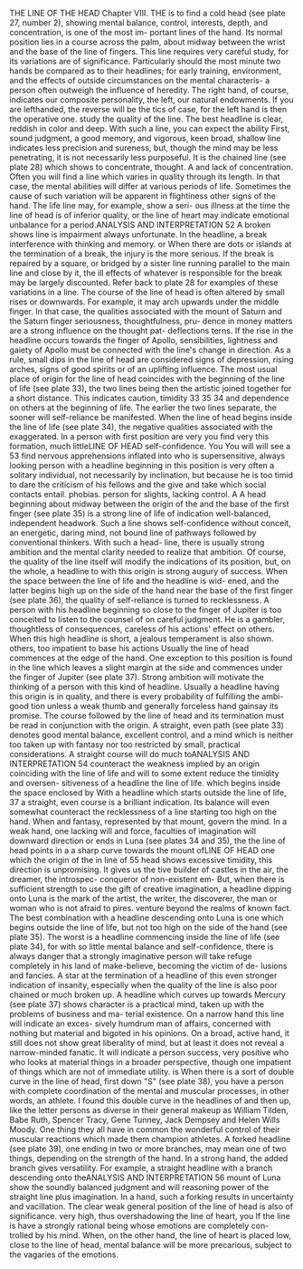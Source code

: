 
THE LINE OF THE HEAD
Chapter VIII.
THE
is
to find a cold
head (see plate 27, number 2), showing mental balance,
control, interests, depth, and concentration, is one of the most im-
portant lines of the hand. Its normal position lies in a course across
the palm, about midway between the wrist and the base of the
line of
fingers.
This
line requires
very careful study, for
its
variations are of significance. Particularly should the
most minute
two hands be
compared as to their headlines; for early training, environment,
and the effects of outside circumstances on the mental characteris-
a person often outweigh the influence of heredity. The right
hand, of course, indicates our composite personality, the left, our
natural endowments. If you are lefthanded, the reverse will be the
tics of
case, for the left
hand
is
then the operative one.
study the quality of the line. The best headline is clear,
reddish in color and deep. With such a line, you can expect the ability
First,
sound judgment, a good memory, and vigorous, keen
broad, shallow line indicates less precision and sureness,
but, though the mind may be less penetrating, it is not necessarily
less purposeful. It is the chained line (see plate 28) which shows
to concentrate,
thought.
A
and lack of concentration.
Often you will find a line which varies in quality through its
length. In that case, the mental abilities will differ at various periods
of life. Sometimes the cause of such variation will be apparent in
flightiness
other signs of the hand. The life line may, for example, show a seri-
ous illness at the time the line of head is of inferior quality, or the
line of heart
may
indicate emotional unbalance for a period.ANALYSIS AND INTERPRETATION
52
A
broken
shows
line is
impairment
always unfortunate. In the headline, a break
interference with thinking and memory.
or
When
there are dots or islands at the termination of a break, the
injury is the more serious. If the break is repaired by a square, or
bridged by a sister line running parallel to the main line and close
by it, the ill effects of whatever is responsible for the break may be
largely discounted. Refer
back
to plate 28 for
examples of these
variations in a line.
The course
of the line of head is often altered by small rises or
downwards. For example, it may arch upwards under the
middle finger. In that case, the qualities associated with the mount
of Saturn and the Saturn finger
seriousness, thoughtfulness, pru-
dence in money matters are a strong influence on the thought pat-
deflections
terns. If the rise in the headline occurs
towards the finger of Apollo,
sensibilities, lightness and gaiety of Apollo must be
connected with the line's change in direction. As a rule, small dips
in the line of head are considered signs of depression, rising arches,
signs of good spirits or of an uplifting influence.
The most usual place of origin for the line of head coincides with
the beginning of the line of life (see plate 33), the two lines being
then the artistic
joined together for a short distance. This indicates caution, timidity
33
35
34
and dependence on others at the beginning of life. The earlier the
two lines separate, the sooner will self-reliance be manifested.
When the line of head begins inside the line of life (see plate 34),
the negative qualities associated with the
exaggerated. In a person with
first
position are very
you find very
this formation,
much
littleLINE OF HEAD
self-confidence.
You
You
will
will see a
53
find nervous apprehensions inflated into
who
is
supersensitive, always looking
person with a headline beginning in
this position is very often a solitary individual, not necessarily by
inclination, but because he is too timid to dare the criticism of his
fellows and the give and take which social contacts entail.
phobias.
person
for slights, lacking control.
A
A
head beginning about midway between the origin of the
and
the base of the first finger (see plate 35) is a strong
line of life
of
indication
well-balanced, independent headwork. Such a line shows
self-confidence without conceit, an energetic, daring mind, not bound
line of
pathways followed by conventional thinkers. With such a head-
line, there is usually strong ambition and the mental clarity needed
to realize that ambition. Of course, the quality of the line itself will
modify the indications of its position, but, on the whole, a headline
to
with this origin is strong augury of success.
When the space between the line of life and the headline
is
wid-
ened, and the latter begins high up on the side of the hand near the
base of the first finger (see plate 36), the quality of self-reliance is
turned to recklessness. A person with his headline beginning so close
to the finger of Jupiter is too conceited to listen to the counsel of
on careful judgment. He is a
gambler, thoughtless of consequences, careless of his actions' effect
on others. When this high headline is short, a jealous temperament
is also shown.
others, too impatient to base his actions
Usually the line of head commences at the edge of the hand.
One
exception to this position is found in the line which leaves a slight
margin at the side and commences under the finger of Jupiter (see
plate 37). Strong ambition will motivate the thinking of a person
with this kind of headline. Usually a headline having this origin is
in quality, and there is every probability of fulfilling the ambi-
good
tion unless a
weak thumb and
generally forceless
hand gainsay
its
promise.
The course followed
by the line of head and its termination must
be read in conjunction with the origin. A straight, even path (see
plate 33) denotes good mental balance, excellent control, and a mind
which is neither too taken up with fantasy nor too restricted by
small, practical considerations.
A
straight course will
do much toANALYSIS AND INTERPRETATION
54
counteract the weakness implied by an origin coinciding with the
line of life and will to some extent reduce the timidity and oversen-
sitiveness of a headline
the line of
life.
which begins inside the space enclosed by
With a headline which
starts outside the line of life,
37
a straight, even course is a brilliant indication. Its balance will even
somewhat counteract the recklessness of a line starting too high on
the hand.
When
and fantasy, represented by that mount,
govern the mind. In a weak hand, one lacking will and force,
faculties of imagination
will
downward direction or ends in
Luna (see plates 34 and 35), the
the line of head points in a
a sharp curve towards the mount ofLINE OF HEAD
one
which the origin of the
in
line of
55
head shows excessive timidity,
this direction is unpromising. It gives us the
tive builder of castles in the air, the
dreamer, the introspec-
conqueror of non-existent em-
But, when there is sufficient strength to use the gift of creative
imagination, a headline dipping onto Luna is the mark of the artist,
the writer, the discoverer, the man or woman who is not afraid to
pires.
venture beyond the realms of known fact. The best combination with
a headline descending onto Luna is one which begins outside the line
of life, but not too high on the side of the hand (see plate 35).
The worst
is a headline commencing inside the line of life (see plate
34), for with so little mental balance and self-confidence, there is
always danger that a strongly imaginative person will take refuge
completely in his land of make-believe, becoming the victim of de-
lusions
and
fancies.
A
star at the termination of a headline of this
even stronger indication of insanity, especially when the
quality of the line is also poor chained or much broken up.
A headline which curves up towards Mercury (see plate 37) shows
character
is
a practical mind, taken up with the problems of business and ma-
terial existence. On a narrow hand this line will indicate an exces-
sively
humdrum man
of affairs, concerned with nothing but material
and bigoted in his opinions. On a broad, active
hand, it still does not show great liberality of mind, but at least it
does not reveal a narrow-minded fanatic. It will indicate a person
success, very positive
who
who
looks at material things in a broader perspective, though one
impatient of things which are not of immediate utility.
is
When
there
is
a sort of double curve in the
line of head, first
down
"S" (see plate 38), you have a person
with complete coordination of the mental and muscular processes, in
other words, an athlete. I found this double curve in the headlines of
and then up,
like the letter
persons as diverse in their general
makeup
as William Tilden,
Babe
Ruth, Spencer Tracy, Gene Tunney, Jack Dempsey and Helen Wills
Moody. One thing they all have in common the wonderful control
of their muscular reactions
which made them champion
athletes.
A
forked headline (see plate 39), one ending in two or more
branches, may mean one of two things, depending on the strength
of the hand. In a strong hand, the added branch gives versatility.
For example, a straight headline with a branch descending onto theANALYSIS AND INTERPRETATION
56
mount
of
Luna
show the soundly balanced judgment and
will
reasoning power of the straight line plus imagination. In a
hand, such a forking results in uncertainty and vacillation.
The
clear
weak
general position of the line of head is also of significance.
very high, thus overshadowing the line of heart, you
If the line is
have a strongly rational being whose emotions are completely con-
trolled by his mind. When, on the other hand, the line of heart
is placed low, close to the line of head, mental balance will be more
precarious, subject to the vagaries of the emotions.

